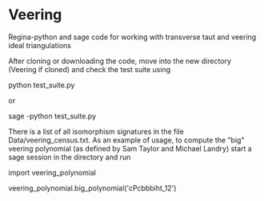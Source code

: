 # Veering
Regina-python and sage code for working with transverse taut and veering ideal triangulations

After cloning or downloading the code, move into the new directory (Veering if cloned) and check the test suite using

python test_suite.py

or

sage -python test_suite.py

There is a list of all isomorphism signatures in the file Data/veering_census.txt.  As an example of usage, to compute the "big" veering polynomial (as defined by Sam Taylor and Michael Landry) start a sage session in the directory and run

import veering_polynomial

veering_polynomial.big_polynomial('cPcbbbiht_12')
